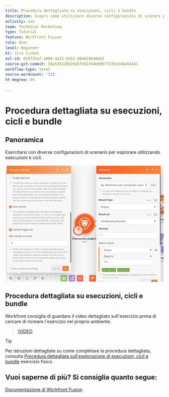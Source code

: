 ```yaml
---
title: Procedura dettagliata su esecuzioni, cicli e bundle
description: Scopri come utilizzare diverse configurazioni di scenari per esplorare l’utilizzo di esecuzioni e cicli in [!DNL Adobe Workfront Fusion].
activity: use
team: Technical Marketing
type: Tutorial
feature: Workfront Fusion
role: User
level: Beginner
kt: Jira ticket
exl-id: 820f35af-a068-4a15-9322-98462964de61
source-git-commit: 58a545120b29a5f492344b89b77235e548e94241
workflow-type: tm+mt
source-wordcount: '113'
ht-degree: 0%

---
```


# Procedura dettagliata su esecuzioni, cicli e bundle

## Panoramica

Esercitarsi con diverse configurazioni di scenario per esplorare utilizzando esecuzioni e cicli.

![Immagine delle impostazioni di cicli e esecuzioni](assets/execution-history-and-scheduling-6.png)

## Procedura dettagliata su esecuzioni, cicli e bundle

Workfront consiglia di guardare il video dettagliato sull&#39;esercizio prima di cercare di ricreare l&#39;esercizio nel proprio ambiente.

>[!VIDEO](https://video.tv.adobe.com/v/335286/?quality=12)

>[!TIP]
>
>Per istruzioni dettagliate su come completare la procedura dettagliata, consulta [Procedura dettagliata sull&#39;esplorazione di esecuzioni, cicli e bundle](https://experienceleague.adobe.com/docs/workfront-learn/tutorials-workfront/fusion/exercises/exploring-runs-cycles-and-bundles.html?lang=en) esercizio fisico.


## Vuoi saperne di più? Si consiglia quanto segue:

[Documentazione di Workfront Fusion](https://experienceleague.adobe.com/docs/workfront/using/adobe-workfront-fusion/workfront-fusion-2.html?lang=en)
